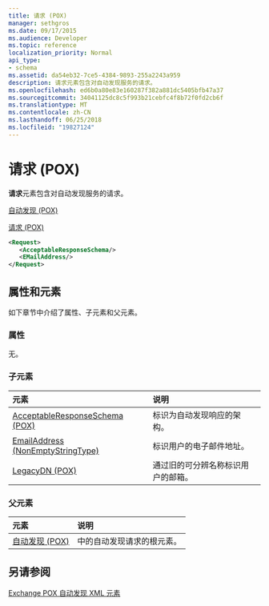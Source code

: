 ```yaml
---
title: 请求 (POX)
manager: sethgros
ms.date: 09/17/2015
ms.audience: Developer
ms.topic: reference
localization_priority: Normal
api_type:
- schema
ms.assetid: da54eb32-7ce5-4384-9893-255a2243a959
description: 请求元素包含对自动发现服务的请求。
ms.openlocfilehash: ed6b0a80e83e160287f382a881dc5405bfb47a37
ms.sourcegitcommit: 34041125dc8c5f993b21cebfc4f8b72f0fd2cb6f
ms.translationtype: MT
ms.contentlocale: zh-CN
ms.lasthandoff: 06/25/2018
ms.locfileid: "19827124"
---
```

# <a name="request-pox"></a>请求 (POX)

**请求**元素包含对自动发现服务的请求。 
  
[自动发现 (POX)](autodiscover-pox.md)
  
[请求 (POX)](request-pox.md)
  
```xml
<Request>
   <AcceptableResponseSchema/>
   <EMailAddress/>
</Request>
```

## <a name="attributes-and-elements"></a>属性和元素

如下章节中介绍了属性、子元素和父元素。
  
### <a name="attributes"></a>属性

无。
  
### <a name="child-elements"></a>子元素

|**元素**|**说明**|
|:-----|:-----|
|[AcceptableResponseSchema (POX)](acceptableresponseschema-pox.md) <br/> |标识为自动发现响应的架构。  <br/> |
|[EmailAddress (NonEmptyStringType)](emailaddress-nonemptystringtype.md) <br/> |标识用户的电子邮件地址。  <br/> |
|[LegacyDN (POX)](legacydn-pox.md) <br/> |通过旧的可分辨名称标识用户的邮箱。  <br/> |
   
### <a name="parent-elements"></a>父元素

|**元素**|**说明**|
|:-----|:-----|
|[自动发现 (POX)](autodiscover-pox.md) <br/> |中的自动发现请求的根元素。  <br/> |
   
## <a name="see-also"></a>另请参阅



[Exchange POX 自动发现 XML 元素](pox-autodiscover-xml-elements-for-exchange.md)

